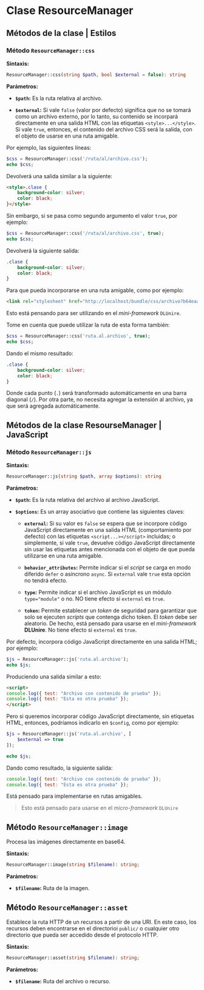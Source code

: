 # Clase ResourceManager

## Métodos de la clase | Estilos

### Método **`ResourceManager::css`**

**Sintaxis:**

```php
ResourceManager::css(string $path, bool $external = false): string
```

**Parámetros:**

- **`$path`:** Es la ruta relativa al archivo.

- **`$external`:** Si vale `false` (valor por defecto) significa que no se tomará como un archivo externo, por lo tanto, su contenido se incorpará directamente en una salida HTML con las etiquetas `<style>...</style>`. Si vale `true`, entonces, el contenido del archivo CSS será la salida, con el objeto de usarse en una ruta amigable.

Por ejemplo, las siguientes líneas:

```php
$css = ResourceManager::css('/ruta/al/archivo.css');
echo $css;
```

Devolverá una salida similar a la siguiente:

```html
<style>.clase {
    background-color: silver;
    color: black;
}</style>
```

Sin embargo, si se pasa como segundo argumento el valor `true`, por ejemplo:

```php
$css = ResourceManager::css('/ruta/al/archivo.css', true);
echo $css;
```

Devolverá la siguiente salida:

```css
.clase {
    background-color: silver;
    color: black;
}
```

Para que pueda incorporarse en una ruta amigable, como por ejemplo:

```html
<link rel="stylesheet" href="http://localhost/bundle/css/archivo?b64eaa1dbfbe0751d41b7746aad28ea34af155e3c844f51f68aeebab08989fb2" />
```

Esto está pensando para ser utilizando en el _mini-framework_ `DLUnire`.

Tome en cuenta que puede utilizar la ruta de esta forma también:

```php
$css = ResourceManager::css('ruta.al.archivo', true);
echo $css;
```

Dando el mismo resultado:

```css
.clase {
    background-color: silver;
    color: black;
}
```

Donde cada punto (`.`) será transformado automáticamente en una barra diagonal (`/`). Por otra parte, no necesita agregar la extensión al archivo, ya que será agregada automáticamente.

## Métodos de la clase ResourseManager | JavaScript

### Método **`ResourceManager::js`**

**Sintaxis:**

```php
ResourceManager::js(string $path, array $options): string
```

**Parámetros:**

- **`$path`:** Es la ruta relativa del archivo al archivo JavaScript.

- **`$options`:** Es un array asociativo que contiene las siguientes claves:

  - **`external`:** Si su valor es `false` se espera que se incorpore código JavaScript directamente en una salida HTML (comportamiento por defecto) con las etiquetas `<script...></script>` incluidas; o simplemente, si vale `true`, devuelve código JavaScript directamente sin usar las etiquetas antes mencionada con el objeto de que pueda utilizarse en una ruta amigable.
  
  - **`behavior_attributes`:** Permite indicar si el _script_ se carga en modo diferido `defer` o asíncrono `async`. Si `external` vale `true` esta opción no tendrá efecto.
  
  - **`type`:** Permite indicar si el archivo JavaScript es un módulo `type="module"` o no. NO tiene efecto si `external` es `true`.

  - **`token`:** Permite establecer un _token_ de seguridad para garantizar que solo se ejecuten _scripts_ que contenga dicho token. El _token_ debe ser aleatorio. De hecho, está pensado para usarse en el _mini-framework_ **DLUnire**. No tiene efecto si `external` es `true`.

Por defecto, incorpora código JavaScript directamente en una salida HTML; por ejemplo:

```php
$js = ResourceManager::js('ruta.al.archivo');
echo $js;
```

Produciendo una salida similar a esto:

```html
<script>
console.log({ test: "Archivo con contenido de prueba" });
console.log({ test: "Esta es otra prueba" });
</script>
```

Pero si queremos incorporar código JavaScript directamente, sin etiquetas HTML, entonces, podríamos indicarlo en `$config`, como por ejemplo:

```php
$js = ResourceManager::js('ruta.al.archivo', [
    $external => true
]);

echo $js;
```

Dando como resultado, la siguiente salida:

```js
console.log({ test: "Archivo con contenido de prueba" });
console.log({ test: "Esta es otra prueba" });
```

Está pensado para implementarse en rutas amigables.

> Esto está pensado para usarse en el _micro-framework_ `DLUnire`

## Método `ResourceManager::image`

Procesa las imágenes directamente en base64.

**Sintaxis:**

```php
ResourceManager::image(string $filename): string;
```

**Parámetros:**

- **`$filename`:** Ruta de la imagen.

## Método `ResourceManager::asset`

Establece la ruta HTTP de un recursos a partir de una URI. En este caso, los recursos deben encontrarse en el directorioi `public/` o cualquier otro directorio que pueda ser accedido desde el protocolo HTTP.

**Sintaxis:**

```php
ResourceManager::asset(string $filename): string;
```

**Parámetros:**

- **`$filename`:** Ruta del archivo o recurso.

